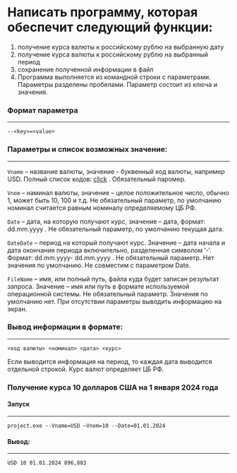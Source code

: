 # Написать программу, которая обеспечит следующий функции:
1. получение курса валюты к российскому рублю на выбранную дату
2. получение курса валюты к российскому рублю на выбранный период
3. сохранение полученной информации в файл
4. Программа выполняется из командной строки с параметрами. Параметры разделены пробелами. Параметр состоит из ключа и значения.
### Формат параметра
---
```
--<key>=<value>
```
### Параметры и список возможных значение:
---
`Vname` – название валюты, значение - буквенный код валюты, например USD. Полный
список кодов: [click](https://www.iban.ru/currency-codes) . Обязательный паромер.

`Vnom` – наминал валюты, значение – целое положительное число, обычно 1, может
быть 10, 100 и т.д. Не обязательный параметр, по умолчанию номинал считается
равным номиналу определяемому ЦБ РФ.

`Date` – дата, на которую получают курс, значение – дата, формат: dd.mm.yyyy . Не
обязательный параметр, по умолчанию текущая дата.

`DateDate` – период на который получают курс. Значение – дата начала и дата
окончания периода включительно, разделенная символом ‘-‘. Формат: dd.mm.yyyy-
dd.mm.yyyy . Не обязательный параметр. Нет значения по умолчанию. Не совместим
с параметром Date.

`FileName` – имя, или полный путь, файла куда будет записан результат запроса.
Значение – имя или путь в формате используемой операционной системы. Не
обязательный параметр. Значения по умолчанию нет. При отсутствии параметры
выводить информацию на экран.

### Вывод информации в формате:
---
```
<код валюты> <номинал> <дата> <курс>
```
Если выводится информация на период, то каждая дата выводится отдельной
строкой.
Курс валют определяет ЦБ РФ.

### Получение курса 10 долларов США на 1 января 2024 года 
#### Запуск
---
```
project.exe --Vname=USD –Vnom=10 --Date=01.01.2024
```
#### Вывод:
---
```
USD 10 01.01.2024 896,883
```
